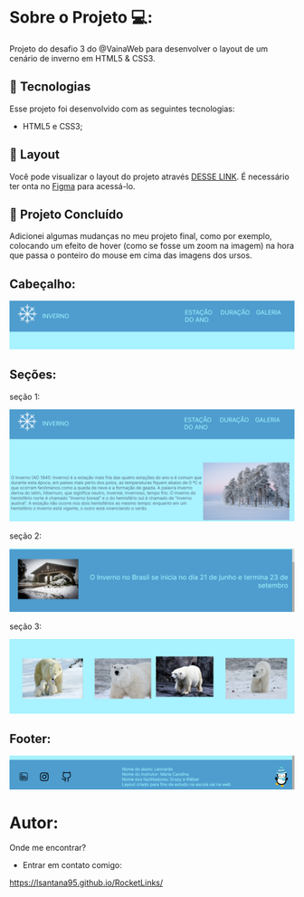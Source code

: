 # Sobre o Projeto 💻:

Projeto do desafio 3 do @VainaWeb para desenvolver o layout de um cenário de inverno em HTML5 & CSS3. 

## 🚀 Tecnologias

Esse projeto foi desenvolvido com as seguintes tecnologias:

- HTML5 e CSS3;

## 🔖 Layout

Você pode visualizar o layout do projeto através [DESSE LINK](https://www.figma.com/file/MyVSM7WgNHZYTlL7Slfux4/Desafio-Inverno?type=design&node-id=0-1&mode=design&t=usxEGZefvNmAeAkE-0). É necessário ter onta no [Figma](https://figma.com) para acessá-lo.

## 🔖 Projeto Concluído

Adicionei algumas mudanças no meu projeto final, como por exemplo, colocando um efeito de hover (como se fosse um zoom na imagem) na hora que passa o ponteiro do mouse em cima das imagens dos ursos. 

## Cabeçalho:

<img src="/img/header.png">

## Seções:

seção 1:

<img src="/img/section-1.png">

seção 2:

<img src="/img/section-2.png">

seção 3:

<img src="/img/section-3.png">

## Footer:

<img src="/img/footer.png">

# Autor:

Onde me encontrar?

- Entrar em contato comigo:

 https://lsantana95.github.io/RocketLinks/
